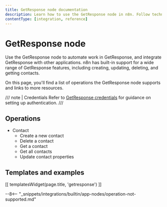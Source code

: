 ```yaml
---
title: GetResponse node documentation
description: Learn how to use the GetResponse node in n8n. Follow technical documentation to integrate GetResponse node into your workflows.
contentType: [integration, reference]
---
```


# GetResponse node

Use the GetResponse node to automate work in GetResponse, and integrate GetResponse with other applications. n8n has built-in support for a wide range of GetResponse features, including creating, updating, deleting, and getting contacts. 

On this page, you'll find a list of operations the GetResponse node supports and links to more resources.

/// note | Credentials
Refer to [GetResponse credentials](/integrations/builtin/credentials/getresponse.md) for guidance on setting up authentication. 
///

## Operations

* Contact
    * Create a new contact
    * Delete a contact
    * Get a contact
    * Get all contacts
    * Update contact properties

## Templates and examples

<!-- see https://www.notion.so/n8n/Pull-in-templates-for-the-integrations-pages-37c716837b804d30a33b47475f6e3780 -->
[[ templatesWidget(page.title, 'getresponse') ]]

--8<-- "_snippets/integrations/builtin/app-nodes/operation-not-supported.md"

